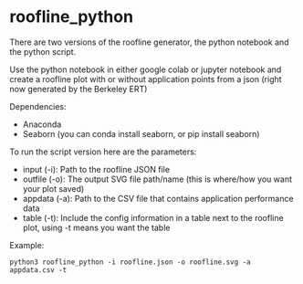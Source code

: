 # roofline_python

There are two versions of the roofline generator, the python notebook and the python script.

Use the python notebook in either google colab or jupyter notebook and create a roofline plot with or without application points from a json (right now generated by the Berkeley ERT)

Dependencies:
* Anaconda 
* Seaborn (you can conda install seaborn, or pip install seaborn)

To run the script version here are the parameters:
* input (-i): Path to the roofline JSON file
* outfile (-o): The output SVG file path/name (this is where/how you want your plot saved)
* appdata (-a): Path to the CSV file that contains application performance data
* table (-t): Include the config information in a table next to the roofline plot, using -t means you want the table
  
Example:
~~~
python3 roofline_python -i roofline.json -o roofline.svg -a appdata.csv -t
~~~
  
